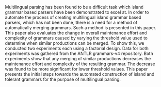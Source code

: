 Multilingual parsing has been found to be a difficult task which island grammar based parsers have been demonstrated to excel at. In order to automate the process of creating multilingual island grammar based parsers, which has not been done, there is a need for a method of automatically merging grammars. Such a method is presented in this paper. This paper also evaluates the change in overall maintenance effort and complexity of grammars caused by varying the threshold value used to determine when similar productions can be merged. To show this, we conducted two experiments each using a factorial design. Data for both experiments was gathered from the ANTLR grammars-v4 repository. Both experiments show that any merging of similar productions decreases the maintenance effort and complexity of the resulting grammar. The decrease was found to be more significant for lower threshold values. This paper presents the initial steps towards the automated construction of island and tolerant grammars for the purpose of multilingual parsing.